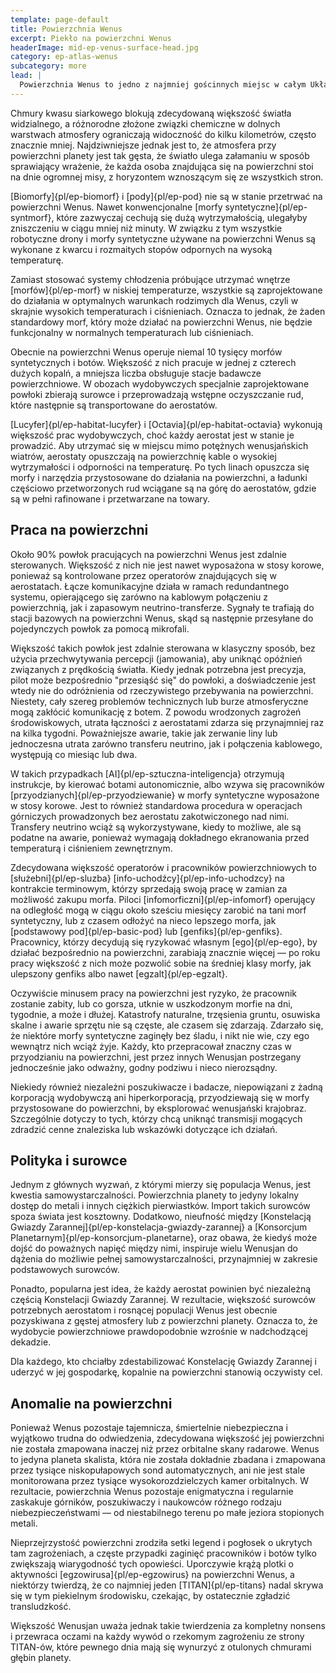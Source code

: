 ```yaml
---
template: page-default
title: Powierzchnia Wenus
excerpt: Piekło na powierzchni Wenus
headerImage: mid-ep-venus-surface-head.jpg
category: ep-atlas-wenus
subcategory: more
lead: |
  Powierzchnia Wenus to jedno z najmniej gościnnych miejsc w całym Układzie Słonecznym. Temperatury sięgają 500°C, a ciśnienie atmosferyczne wynosi prawie 100 razy tyle co na Ziemi. W takich warunkach ołów pozostaje w stanie ciekłym, a temperatury są wystarczająco wysokie, by osłabiać większość konwencjonalnych stopów metali.
---
```

Chmury kwasu siarkowego blokują zdecydowaną większość światła widzialnego, a różnorodne złożone związki chemiczne w dolnych warstwach atmosfery ograniczają widoczność do kilku kilometrów, często znacznie mniej. Najdziwniejsze jednak jest to, że atmosfera przy powierzchni planety jest tak gęsta, że światło ulega załamaniu w sposób sprawiający wrażenie, że każda osoba znajdująca się na powierzchni stoi na dnie ogromnej misy, z horyzontem wznoszącym się ze wszystkich stron.

[Biomorfy]{pl/ep-biomorf} i [pody]{pl/ep-pod} nie są w stanie przetrwać na powierzchni Wenus. Nawet konwencjonalne [morfy syntetyczne]{pl/ep-syntmorf}, które zazwyczaj cechują się dużą wytrzymałością, ulegałyby zniszczeniu w ciągu mniej niż minuty. W związku z tym wszystkie robotyczne drony i morfy syntetyczne używane na powierzchni Wenus są wykonane z kwarcu i rozmaitych stopów odpornych na wysoką temperaturę.

Zamiast stosować systemy chłodzenia próbujące utrzymać wnętrze [morfów]{pl/ep-morf} w niskiej temperaturze, wszystkie są zaprojektowane do działania w optymalnych warunkach rodzimych dla Wenus, czyli w skrajnie wysokich temperaturach i ciśnieniach. Oznacza to jednak, że żaden standardowy morf, który może działać na powierzchni Wenus, nie będzie funkcjonalny w normalnych temperaturach lub ciśnieniach.

Obecnie na powierzchni Wenus operuje niemal 10 tysięcy morfów syntetycznych i botów. Większość z nich pracuje w jednej z czterech dużych kopalń, a mniejsza liczba obsługuje stacje badawcze powierzchniowe. W obozach wydobywczych specjalnie zaprojektowane powłoki zbierają surowce i przeprowadzają wstępne oczyszczanie rud, które następnie są transportowane do aerostatów.

[Lucyfer]{pl/ep-habitat-lucyfer} i [Octavia]{pl/ep-habitat-octavia} wykonują większość prac wydobywczych, choć każdy aerostat jest w stanie je prowadzić. Aby utrzymać się w miejscu mimo potężnych wenusjańskich wiatrów, aerostaty opuszczają na powierzchnię kable o wysokiej wytrzymałości i odporności na temperaturę. Po tych linach opuszcza się morfy i narzędzia przystosowane do działania na powierzchni, a ładunki częściowo przetworzonych rud wciągane są na górę do aerostatów, gdzie są w pełni rafinowane i przetwarzane na towary.

## Praca na powierzchni

Około 90% powłok pracujących na powierzchni Wenus jest zdalnie sterowanych. Większość z nich nie jest nawet wyposażona w stosy korowe, ponieważ są kontrolowane przez operatorów znajdujących się w aerostatach. Łącze komunikacyjne działa w ramach redundantnego systemu, opierającego się zarówno na kablowym połączeniu z powierzchnią, jak i zapasowym neutrino-transferze. Sygnały te trafiają do stacji bazowych na powierzchni Wenus, skąd są następnie przesyłane do pojedynczych powłok za pomocą mikrofali.

Większość takich powłok jest zdalnie sterowana w klasyczny sposób, bez użycia przechwytywania percepcji (jamowania), aby uniknąć opóźnień związanych z prędkością światła. Kiedy jednak potrzebna jest precyzja, pilot może bezpośrednio "przesiąść się" do powłoki, a doświadczenie jest wtedy nie do odróżnienia od rzeczywistego przebywania na powierzchni. Niestety, cały szereg problemów technicznych lub burze atmosferyczne mogą zakłócić komunikację z botem. Z powodu wrodzonych zagrożeń środowiskowych, utrata łączności z aerostatami zdarza się przynajmniej raz na kilka tygodni. Poważniejsze awarie, takie jak zerwanie liny lub jednoczesna utrata zarówno transferu neutrino, jak i połączenia kablowego, występują co miesiąc lub dwa.

W takich przypadkach [AI]{pl/ep-sztuczna-inteligencja} otrzymują instrukcje, by kierować botami autonomicznie, albo wzywa się pracowników [przyodzianych]{pl/ep-przyodziewanie} w morfy syntetyczne wyposażone w stosy korowe. Jest to również standardowa procedura w operacjach górniczych prowadzonych bez aerostatu zakotwiczonego nad nimi. Transfery neutrino wciąż są wykorzystywane, kiedy to możliwe, ale są podatne na awarie, ponieważ wymagają dokładnego ekranowania przed temperaturą i ciśnieniem zewnętrznym.

Zdecydowana większość operatorów i pracowników powierzchniowych to [służebni]{pl/ep-sluzba} [info-uchodźcy]{pl/ep-info-uchodzcy} na kontrakcie terminowym, którzy sprzedają swoją pracę w zamian za możliwość zakupu morfa. Piloci [infomorficzni]{pl/ep-infomorf} operujący na odległość mogą w ciągu około sześciu miesięcy zarobić na tani morf syntetyczny, lub z czasem odłożyć na nieco lepszego morfa, jak [podstawowy pod]{pl/ep-basic-pod} lub [genfiks]{pl/ep-genfiks}. Pracownicy, którzy decydują się ryzykować własnym [ego]{pl/ep-ego}, by działać bezpośrednio na powierzchni, zarabiają znacznie więcej — po roku pracy większość z nich może pozwolić sobie na średniej klasy morfy, jak ulepszony genfiks albo nawet [egzalt]{pl/ep-egzalt}.

Oczywiście minusem pracy na powierzchni jest ryzyko, że pracownik zostanie zabity, lub co gorsza, utknie w uszkodzonym morfie na dni, tygodnie, a może i dłużej. Katastrofy naturalne, trzęsienia gruntu, osuwiska skalne i awarie sprzętu nie są częste, ale czasem się zdarzają. Zdarzało się, że niektóre morfy syntetyczne zaginęły bez śladu, i nikt nie wie, czy ego wewnątrz nich wciąż żyje. Każdy, kto przepracował znaczny czas w przyodzianiu na powierzchni, jest przez innych Wenusjan postrzegany jednocześnie jako odważny, godny podziwu i nieco nierozsądny.

Niekiedy również niezależni poszukiwacze i badacze, niepowiązani z żadną korporacją wydobywczą ani hiperkorporacją, przyodziewają się w morfy przystosowane do powierzchni, by eksplorować wenusjański krajobraz. Szczególnie dotyczy to tych, którzy chcą uniknąć transmisji mogących zdradzić cenne znaleziska lub wskazówki dotyczące ich działań.

## Polityka i surowce
Jednym z głównych wyzwań, z którymi mierzy się populacja Wenus, jest kwestia samowystarczalności. Powierzchnia planety to jedyny lokalny dostęp do metali i innych ciężkich pierwiastków. Import takich surowców spoza świata jest kosztowny. Dodatkowo, nieufność między [Konstelacją Gwiazdy Zarannej]{pl/ep-konstelacja-gwiazdy-zarannej} a [Konsorcjum Planetarnym]{pl/ep-konsorcjum-planetarne}, oraz obawa, że kiedyś może dojść do poważnych napięć między nimi, inspiruje wielu Wenusjan do dążenia do możliwie pełnej samowystarczalności, przynajmniej w zakresie podstawowych surowców.

Ponadto, popularna jest idea, że każdy aerostat powinien być niezależną częścią Konstelacji Gwiazdy Zarannej. W rezultacie, większość surowców potrzebnych aerostatom i rosnącej populacji Wenus jest obecnie pozyskiwana z gęstej atmosfery lub z powierzchni planety. Oznacza to, że wydobycie powierzchniowe prawdopodobnie wzrośnie w nadchodzącej dekadzie.

Dla każdego, kto chciałby zdestabilizować Konstelację Gwiazdy Zarannej i uderzyć w jej gospodarkę, kopalnie na powierzchni stanowią oczywisty cel.

## Anomalie na powierzchni

Ponieważ Wenus pozostaje tajemnicza, śmiertelnie niebezpieczna i wyjątkowo trudna do odwiedzenia, zdecydowana większość jej powierzchni nie została zmapowana inaczej niż przez orbitalne skany radarowe. Wenus to jedyna planeta skalista, która nie została dokładnie zbadana i zmapowana przez tysiące niskopułapowych sond automatycznych, ani nie jest stale monitorowana przez tysiące wysokorozdzielczych kamer orbitalnych. W rezultacie, powierzchnia Wenus pozostaje enigmatyczna i regularnie zaskakuje górników, poszukiwaczy i naukowców różnego rodzaju niebezpieczeństwami — od niestabilnego terenu po małe jeziora stopionych metali.

Nieprzejrzystość powierzchni zrodziła setki legend i pogłosek o ukrytych tam zagrożeniach, a częste przypadki zaginięć pracowników i botów tylko zwiększają wiarygodność tych opowieści. Uporczywie krążą plotki o aktywności [egzowirusa]{pl/ep-egzowirus} na powierzchni Wenus, a niektórzy twierdzą, że co najmniej jeden [TITAN]{pl/ep-titans} nadal skrywa się w tym piekielnym środowisku, czekając, by ostatecznie zgładzić transludzkość.

Większość Wenusjan uważa jednak takie twierdzenia za kompletny nonsens i przewraca oczami na każdy wywód o rzekomym zagrożeniu ze strony TITAN-ów, które pewnego dnia mają się wynurzyć z otulonych chmurami głębin planety.
